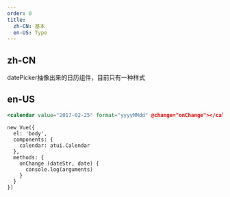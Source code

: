 ```yaml
---
order: 0
title:
  zh-CN: 基本
  en-US: Type
---
```


## zh-CN

datePicker抽像出来的日历组件，目前只有一种样式

## en-US


````jsx
<calendar value="2017-02-25" format="yyyyMMdd" @change="onChange"></calendar>
````

````vue-script
new Vue({
  el: 'body',
  components: {
    calendar: atui.Calendar
  },
  methods: {
    onChange (dateStr, date) {
      console.log(arguments)
    }
  }
})
````
